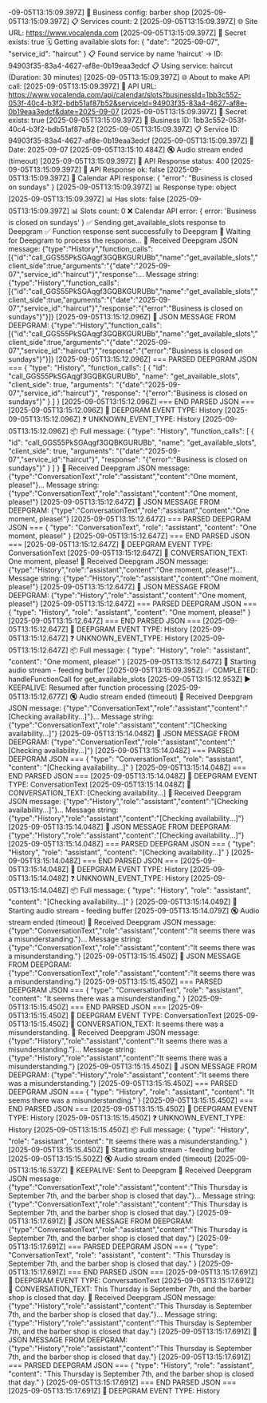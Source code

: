 -09-05T13:15:09.397Z] 🏢 Business config: barber shop
[2025-09-05T13:15:09.397Z] 📋 Services count: 2
[2025-09-05T13:15:09.397Z] 🌐 Site URL: https://www.vocalenda.com
[2025-09-05T13:15:09.397Z] 🔑 Secret exists: true
🗓️ Getting available slots for: {
  "date": "2025-09-07",
  "service_id": "haircut"
}
📋 Found service by name 'haircut' -> ID: 94903f35-83a4-4627-af8e-0b19eaa3edcf
📋 Using service: haircut (Duration: 30 minutes)
[2025-09-05T13:15:09.397Z] 🌐 About to make API call:
[2025-09-05T13:15:09.397Z] 🔗 API URL: https://www.vocalenda.com/api/calendar/slots?businessId=1bb3c552-053f-40c4-b3f2-bdb51af87b52&serviceId=94903f35-83a4-4627-af8e-0b19eaa3edcf&date=2025-09-07
[2025-09-05T13:15:09.397Z] 🔑 Secret exists: true
[2025-09-05T13:15:09.397Z] 🏢 Business ID: 1bb3c552-053f-40c4-b3f2-bdb51af87b52
[2025-09-05T13:15:09.397Z] 📋 Service ID: 94903f35-83a4-4627-af8e-0b19eaa3edcf
[2025-09-05T13:15:09.397Z] 📅 Date: 2025-09-07
[2025-09-05T13:15:10.484Z] 🔇 Audio stream ended (timeout)
[2025-09-05T13:15:09.397Z] 📡 API Response status: 400
[2025-09-05T13:15:09.397Z] 📡 API Response ok: false
[2025-09-05T13:15:09.397Z] 📅 Calendar API response: {
  "error": "Business is closed on sundays"
}
[2025-09-05T13:15:09.397Z] 📊 Response type: object
[2025-09-05T13:15:09.397Z] 📊 Has slots: false
[2025-09-05T13:15:09.397Z] 📊 Slots count: 0
❌ Calendar API error: { error: 'Business is closed on sundays' }
✅ Sending get_available_slots response to Deepgram
✅ Function response sent successfully to Deepgram
🔄 Waiting for Deepgram to process the response...
📨 Received Deepgram JSON message: {"type":"History","function_calls":[{"id":"call_GGS55PkSGAqgf3GQBKGURUBb","name":"get_available_slots","client_side":true,"arguments":"{\"date\":\"2025-09-07\",\"service_id\":\"haircut\"}","response":...
Message string: {"type":"History","function_calls":[{"id":"call_GGS55PkSGAqgf3GQBKGURUBb","name":"get_available_slots","client_side":true,"arguments":"{\"date\":\"2025-09-07\",\"service_id\":\"haircut\"}","response":"{\"error\":\"Business is closed on sundays\"}"}]}
[2025-09-05T13:15:12.096Z] 📨 JSON MESSAGE FROM DEEPGRAM: {"type":"History","function_calls":[{"id":"call_GGS55PkSGAqgf3GQBKGURUBb","name":"get_available_slots","client_side":true,"arguments":"{\"date\":\"2025-09-07\",\"service_id\":\"haircut\"}","response":"{\"error\":\"Business is closed on sundays\"}"}]}
[2025-09-05T13:15:12.096Z] === PARSED DEEPGRAM JSON ===
{
  "type": "History",
  "function_calls": [
    {
      "id": "call_GGS55PkSGAqgf3GQBKGURUBb",
      "name": "get_available_slots",
      "client_side": true,
      "arguments": "{\"date\":\"2025-09-07\",\"service_id\":\"haircut\"}",
      "response": "{\"error\":\"Business is closed on sundays\"}"
    }
  ]
}
[2025-09-05T13:15:12.096Z] === END PARSED JSON ===
[2025-09-05T13:15:12.096Z] 🎯 DEEPGRAM EVENT TYPE: History
[2025-09-05T13:15:12.096Z] ❓ UNKNOWN_EVENT_TYPE: History
[2025-09-05T13:15:12.096Z] 📦 Full message: {
  "type": "History",
  "function_calls": [
    {
      "id": "call_GGS55PkSGAqgf3GQBKGURUBb",
      "name": "get_available_slots",
      "client_side": true,
      "arguments": "{\"date\":\"2025-09-07\",\"service_id\":\"haircut\"}",
      "response": "{\"error\":\"Business is closed on sundays\"}"
    }
  ]
}
📨 Received Deepgram JSON message: {"type":"ConversationText","role":"assistant","content":"One moment, please!"}...
Message string: {"type":"ConversationText","role":"assistant","content":"One moment, please!"}
[2025-09-05T13:15:12.647Z] 📨 JSON MESSAGE FROM DEEPGRAM: {"type":"ConversationText","role":"assistant","content":"One moment, please!"}
[2025-09-05T13:15:12.647Z] === PARSED DEEPGRAM JSON ===
{
  "type": "ConversationText",
  "role": "assistant",
  "content": "One moment, please!"
}
[2025-09-05T13:15:12.647Z] === END PARSED JSON ===
[2025-09-05T13:15:12.647Z] 🎯 DEEPGRAM EVENT TYPE: ConversationText
[2025-09-05T13:15:12.647Z] 💭 CONVERSATION_TEXT: One moment, please!
📨 Received Deepgram JSON message: {"type":"History","role":"assistant","content":"One moment, please!"}...
Message string: {"type":"History","role":"assistant","content":"One moment, please!"}
[2025-09-05T13:15:12.647Z] 📨 JSON MESSAGE FROM DEEPGRAM: {"type":"History","role":"assistant","content":"One moment, please!"}
[2025-09-05T13:15:12.647Z] === PARSED DEEPGRAM JSON ===
{
  "type": "History",
  "role": "assistant",
  "content": "One moment, please!"
}
[2025-09-05T13:15:12.647Z] === END PARSED JSON ===
[2025-09-05T13:15:12.647Z] 🎯 DEEPGRAM EVENT TYPE: History
[2025-09-05T13:15:12.647Z] ❓ UNKNOWN_EVENT_TYPE: History
[2025-09-05T13:15:12.647Z] 📦 Full message: {
  "type": "History",
  "role": "assistant",
  "content": "One moment, please!"
}
[2025-09-05T13:15:12.647Z] 🎵 Starting audio stream - feeding buffer
[2025-09-05T13:15:09.395Z] ✅ COMPLETED: handleFunctionCall for get_available_slots
[2025-09-05T13:15:12.953Z] ▶️ KEEPALIVE: Resumed after function processing
[2025-09-05T13:15:12.677Z] 🔇 Audio stream ended (timeout)
📨 Received Deepgram JSON message: {"type":"ConversationText","role":"assistant","content":"[Checking availability...]"}...
Message string: {"type":"ConversationText","role":"assistant","content":"[Checking availability...]"}
[2025-09-05T13:15:14.048Z] 📨 JSON MESSAGE FROM DEEPGRAM: {"type":"ConversationText","role":"assistant","content":"[Checking availability...]"}
[2025-09-05T13:15:14.048Z] === PARSED DEEPGRAM JSON ===
{
  "type": "ConversationText",
  "role": "assistant",
  "content": "[Checking availability...]"
}
[2025-09-05T13:15:14.048Z] === END PARSED JSON ===
[2025-09-05T13:15:14.048Z] 🎯 DEEPGRAM EVENT TYPE: ConversationText
[2025-09-05T13:15:14.048Z] 💭 CONVERSATION_TEXT: [Checking availability...]
📨 Received Deepgram JSON message: {"type":"History","role":"assistant","content":"[Checking availability...]"}...
Message string: {"type":"History","role":"assistant","content":"[Checking availability...]"}
[2025-09-05T13:15:14.048Z] 📨 JSON MESSAGE FROM DEEPGRAM: {"type":"History","role":"assistant","content":"[Checking availability...]"}
[2025-09-05T13:15:14.048Z] === PARSED DEEPGRAM JSON ===
{
  "type": "History",
  "role": "assistant",
  "content": "[Checking availability...]"
}
[2025-09-05T13:15:14.048Z] === END PARSED JSON ===
[2025-09-05T13:15:14.048Z] 🎯 DEEPGRAM EVENT TYPE: History
[2025-09-05T13:15:14.048Z] ❓ UNKNOWN_EVENT_TYPE: History
[2025-09-05T13:15:14.048Z] 📦 Full message: {
  "type": "History",
  "role": "assistant",
  "content": "[Checking availability...]"
}
[2025-09-05T13:15:14.049Z] 🎵 Starting audio stream - feeding buffer
[2025-09-05T13:15:14.079Z] 🔇 Audio stream ended (timeout)
📨 Received Deepgram JSON message: {"type":"ConversationText","role":"assistant","content":"It seems there was a misunderstanding."}...
Message string: {"type":"ConversationText","role":"assistant","content":"It seems there was a misunderstanding."}
[2025-09-05T13:15:15.450Z] 📨 JSON MESSAGE FROM DEEPGRAM: {"type":"ConversationText","role":"assistant","content":"It seems there was a misunderstanding."}
[2025-09-05T13:15:15.450Z] === PARSED DEEPGRAM JSON ===
{
  "type": "ConversationText",
  "role": "assistant",
  "content": "It seems there was a misunderstanding."
}
[2025-09-05T13:15:15.450Z] === END PARSED JSON ===
[2025-09-05T13:15:15.450Z] 🎯 DEEPGRAM EVENT TYPE: ConversationText
[2025-09-05T13:15:15.450Z] 💭 CONVERSATION_TEXT: It seems there was a misunderstanding.
📨 Received Deepgram JSON message: {"type":"History","role":"assistant","content":"It seems there was a misunderstanding."}...
Message string: {"type":"History","role":"assistant","content":"It seems there was a misunderstanding."}
[2025-09-05T13:15:15.450Z] 📨 JSON MESSAGE FROM DEEPGRAM: {"type":"History","role":"assistant","content":"It seems there was a misunderstanding."}
[2025-09-05T13:15:15.450Z] === PARSED DEEPGRAM JSON ===
{
  "type": "History",
  "role": "assistant",
  "content": "It seems there was a misunderstanding."
}
[2025-09-05T13:15:15.450Z] === END PARSED JSON ===
[2025-09-05T13:15:15.450Z] 🎯 DEEPGRAM EVENT TYPE: History
[2025-09-05T13:15:15.450Z] ❓ UNKNOWN_EVENT_TYPE: History
[2025-09-05T13:15:15.450Z] 📦 Full message: {
  "type": "History",
  "role": "assistant",
  "content": "It seems there was a misunderstanding."
}
[2025-09-05T13:15:15.450Z] 🎵 Starting audio stream - feeding buffer
[2025-09-05T13:15:15.502Z] 🔇 Audio stream ended (timeout)
[2025-09-05T13:15:16.537Z] 💓 KEEPALIVE: Sent to Deepgram
📨 Received Deepgram JSON message: {"type":"ConversationText","role":"assistant","content":"This Thursday is September 7th, and the barber shop is closed that day."}...
Message string: {"type":"ConversationText","role":"assistant","content":"This Thursday is September 7th, and the barber shop is closed that day."}
[2025-09-05T13:15:17.691Z] 📨 JSON MESSAGE FROM DEEPGRAM: {"type":"ConversationText","role":"assistant","content":"This Thursday is September 7th, and the barber shop is closed that day."}
[2025-09-05T13:15:17.691Z] === PARSED DEEPGRAM JSON ===
{
  "type": "ConversationText",
  "role": "assistant",
  "content": "This Thursday is September 7th, and the barber shop is closed that day."
}
[2025-09-05T13:15:17.691Z] === END PARSED JSON ===
[2025-09-05T13:15:17.691Z] 🎯 DEEPGRAM EVENT TYPE: ConversationText
[2025-09-05T13:15:17.691Z] 💭 CONVERSATION_TEXT: This Thursday is September 7th, and the barber shop is closed that day.
📨 Received Deepgram JSON message: {"type":"History","role":"assistant","content":"This Thursday is September 7th, and the barber shop is closed that day."}...
Message string: {"type":"History","role":"assistant","content":"This Thursday is September 7th, and the barber shop is closed that day."}
[2025-09-05T13:15:17.691Z] 📨 JSON MESSAGE FROM DEEPGRAM: {"type":"History","role":"assistant","content":"This Thursday is September 7th, and the barber shop is closed that day."}
[2025-09-05T13:15:17.691Z] === PARSED DEEPGRAM JSON ===
{
  "type": "History",
  "role": "assistant",
  "content": "This Thursday is September 7th, and the barber shop is closed that day."
}
[2025-09-05T13:15:17.691Z] === END PARSED JSON ===
[2025-09-05T13:15:17.691Z] 🎯 DEEPGRAM EVENT TYPE: History